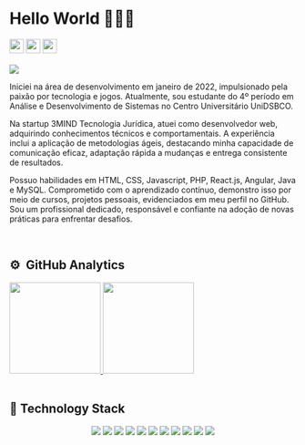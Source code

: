 # Hello World 👨🏻‍💻
<div>  
  <a href="mailto:joaooreis@hotmail.com" alt="Hotmail">
  <img height="25em" src="https://img.shields.io/badge/Microsoft_Outlook-0078D4?style=for-the-badge&logo=microsoft-outlook&logoColor=white" /></a>
  
  <a href="https://www.linkedin.com/in/jo%C3%A3o-reis-305716237/" alt="Linkedin">
  <img height="25em" src="https://img.shields.io/badge/LinkedIn-0077B5?style=for-the-badge&logo=linkedin&logoColor=white" /></a>
  
  <a href="https://www.instagram.com/joaoreiss_/" target="_blank" alt="Linkedin">
  <img height="25em" src="https://img.shields.io/badge/Instagram-E4405F?style=for-the-badge&logo=instagram&logoColor=white" /></a> 
</div>
    
<br>
<img src="https://user-images.githubusercontent.com/106037010/206037774-543a9d36-df5b-4b71-acec-026412ee3c01.jpg"/>


Iniciei na área de desenvolvimento em janeiro de 2022, impulsionado pela paixão por tecnologia e jogos.
Atualmente, sou estudante do 4º período em Análise e Desenvolvimento de Sistemas no Centro
Universitário UniDSBCO. 

Na startup 3MIND Tecnologia Jurídica, atuei como desenvolvedor web, adquirindo
conhecimentos técnicos e comportamentais. A experiência inclui a aplicação de metodologias ágeis,
destacando minha capacidade de comunicação eficaz, adaptação rápida a mudanças e entrega consistente
de resultados.

Possuo habilidades em HTML, CSS, Javascript, PHP, React.js, Angular, Java e MySQL.
Comprometido com o aprendizado contínuo, demonstro isso por meio de cursos, projetos pessoais,
evidenciados em meu perfil no GitHub. Sou um profissional dedicado, responsável e confiante na adoção de
novas práticas para enfrentar desafios.

<!-- - 📚 An investment in knowledge pays the best interest. – Benjamin Franklin -->

<br>

## ⚙️ &nbsp;GitHub Analytics
<a href="https://github.com/reissjoao">
    <img height="160em" src="https://github-readme-stats.vercel.app/api?username=reissjoao&count_private=true&include_all_commits=true&show_icons=false&theme=tokyonight&hide_border=true&show_owner=true"/>
    <img height="160em" src="https://github-readme-stats.vercel.app/api/top-langs/?username=reissjoao&theme=tokyonight&hide_border=true&&layout=compact"/>
  </a>
  
<br>
<br>

## 🚀 Technology Stack



<div align="center">
  <img src="https://img.shields.io/badge/HTML5-E34F26?style=for-the-badge&logo=html5&logoColor=white" />
  <img src="https://img.shields.io/badge/CSS3-1572B6?style=for-the-badge&logo=css3&logoColor=white" />
  <img src="https://img.shields.io/badge/Bootstrap-563D7C?style=for-the-badge&logo=bootstrap&logoColor=white" />
  <img src="https://img.shields.io/badge/JavaScript-F7DF1E?style=for-the-badge&logo=javascript&logoColor=black" />
  <img src="https://img.shields.io/badge/React-20232A?style=for-the-badge&logo=react&logoColor=61DAFB" />
  <img src="https://img.shields.io/badge/Angular-DD0031?style=for-the-badge&logo=angular&logoColor=white" />
  <img src="https://img.shields.io/badge/TypeScript-007ACC?style=for-the-badge&logo=typescript&logoColor=white" />
  <img src="https://img.shields.io/badge/Java-ED8B00?style=for-the-badge&logo=openjdk&logoColor=white" />
  <img src="https://img.shields.io/badge/PHP-777BB4?style=for-the-badge&logo=php&logoColor=white" />
  <img src="https://img.shields.io/badge/MySQL-005C84?style=for-the-badge&logo=mysql&logoColor=white" />
  <img src="https://img.shields.io/badge/GIT-E44C30?style=for-the-badge&logo=git&logoColor=white" />
</div>
